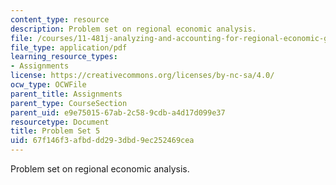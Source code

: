 ```yaml
---
content_type: resource
description: Problem set on regional economic analysis.
file: /courses/11-481j-analyzing-and-accounting-for-regional-economic-growth-spring-2009/67f146f3afbddd293dbd9ec252469cea_MIT11_481Js09_pset05.pdf
file_type: application/pdf
learning_resource_types:
- Assignments
license: https://creativecommons.org/licenses/by-nc-sa/4.0/
ocw_type: OCWFile
parent_title: Assignments
parent_type: CourseSection
parent_uid: e9e75015-67ab-2c58-9cdb-a4d17d099e37
resourcetype: Document
title: Problem Set 5
uid: 67f146f3-afbd-dd29-3dbd-9ec252469cea
---
```

Problem set on regional economic analysis.